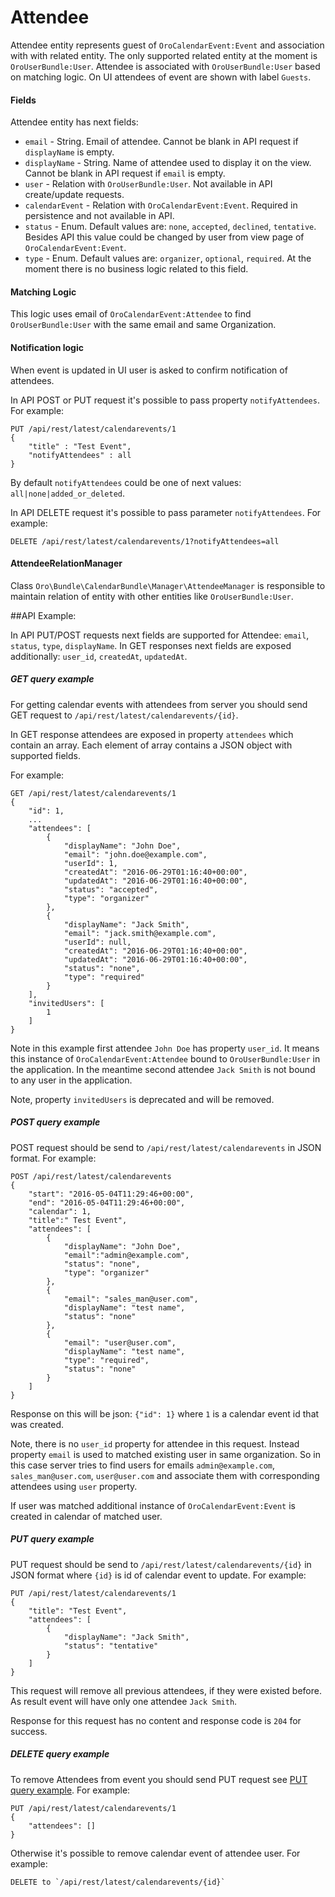# Attendee

Attendee entity represents guest of `OroCalendarEvent:Event` and association with with related entity.
The only supported related entity at the moment is `OroUserBundle:User`. Attendee is associated with `OroUserBundle:User` based on 
matching logic. On UI attendees of event are shown with label `Guests`.

#### Fields

Attendee entity has next fields:

* `email` - String. Email of attendee. Cannot be blank in API request if `displayName` is empty.
* `displayName` - String. Name of attendee used to display it on the view. Cannot be blank in API request if `email` is empty.
* `user` - Relation with `OroUserBundle:User`. Not available in API create/update requests.
* `calendarEvent` - Relation with `OroCalendarEvent:Event`. Required in persistence and not available in API. 
* `status` - Enum. Default values are: `none`, `accepted`, `declined`, `tentative`. Besides API this value could be changed by user from view page of `OroCalendarEvent:Event`.
* `type` - Enum. Default values are: `organizer`, `optional`, `required`. At the moment there is no business logic related to this field.

#### Matching Logic

This logic uses email of `OroCalendarEvent:Attendee` to find `OroUserBundle:User` with the same email and same Organization.

#### Notification logic

When event is updated in UI user is asked to confirm notification of attendees.
 
In API POST or PUT request it's possible to pass property `notifyAttendees`. For example:

```
PUT /api/rest/latest/calendarevents/1
{
    "title" : "Test Event",
    "notifyAttendees" : all
}
```
By default `notifyAttendees` could be one of next values: `all|none|added_or_deleted`.

In API DELETE request it's possible to pass parameter `notifyAttendees`. For example:

```
DELETE /api/rest/latest/calendarevents/1?notifyAttendees=all
```

#### AttendeeRelationManager

Class `Oro\Bundle\CalendarBundle\Manager\AttendeeManager` is responsible to maintain relation of entity with other entities like `OroUserBundle:User`.

##API Example:

In API PUT/POST requests next fields are supported for Attendee: `email`, `status`,  `type`, `displayName`.
In GET responses next fields are exposed additionally: `user_id`, `createdAt`, `updatedAt`.
 
##### GET query example

For getting calendar events with attendees from server you should send GET request to `/api/rest/latest/calendarevents/{id}`.

In GET response attendees are exposed in property `attendees` which contain an array. Each element of array contains a JSON object 
with supported fields. 

For example:

```
GET /api/rest/latest/calendarevents/1
{
    "id": 1,
    ...
    "attendees": [
        {
            "displayName": "John Doe",
            "email": "john.doe@example.com",
            "userId": 1,
            "createdAt": "2016-06-29T01:16:40+00:00",
            "updatedAt": "2016-06-29T01:16:40+00:00",
            "status": "accepted",
            "type": "organizer"
        },
        {
            "displayName": "Jack Smith",
            "email": "jack.smith@example.com",
            "userId": null,
            "createdAt": "2016-06-29T01:16:40+00:00",
            "updatedAt": "2016-06-29T01:16:40+00:00",
            "status": "none",
            "type": "required"
        }
    ],
    "invitedUsers": [
        1
    ]
}
```

Note in this example first attendee `John Doe` has property `user_id`. It means this instance of `OroCalendarEvent:Attendee` bound to `OroUserBundle:User` in the application.
In the meantime second attendee `Jack Smith` is not bound to any user in the application.

Note, property `invitedUsers` is deprecated and will be removed. 


##### POST query example 

POST request should be send to `/api/rest/latest/calendarevents` in JSON format. For example:

```
POST /api/rest/latest/calendarevents
{
    "start": "2016-05-04T11:29:46+00:00",
    "end": "2016-05-04T11:29:46+00:00",
    "calendar": 1,
    "title":" Test Event",
    "attendees": [
        {
            "displayName": "John Doe",
            "email":"admin@example.com",
            "status": "none",
            "type": "organizer"
        },
        {
            "email": "sales_man@user.com",
            "displayName": "test name", 
            "status": "none"
        },
        {
            "email": "user@user.com",
            "displayName": "test name", 
            "type": "required",
            "status": "none"
        }
    ]
}
```

Response on this will be json: `{"id": 1}` where `1` is a calendar event id that was created.

Note, there is no `user_id` property for attendee in this request. Instead property `email` is used to matched existing user in same organization.
So in this case server tries to find users for emails `admin@example.com`, `sales_man@user.com`, `user@user.com` and associate them
with corresponding attendees using `user` property. 

If user was matched additional instance of `OroCalendarEvent:Event` is created in calendar of matched user.

##### PUT query example

PUT request should be send to `/api/rest/latest/calendarevents/{id}` in JSON format where `{id}` is id of calendar event to update.
For example:

```
PUT /api/rest/latest/calendarevents/1
{
    "title": "Test Event",
    "attendees": [
        {
            "displayName": "Jack Smith", 
            "status": "tentative"
        }
    ]   
}
```

This request will remove all previous attendees, if they were existed before. As result event will have only one attendee `Jack Smith`.

Response for this request has no content and response code is `204` for success. 


##### DELETE query example 

To remove Attendees from event you should send PUT request see [PUT query example](#put-query-example). For example:

```
PUT /api/rest/latest/calendarevents/1
{
    "attendees": []
}
```
Otherwise it's possible to remove calendar event of attendee user. For example:

```
DELETE to `/api/rest/latest/calendarevents/{id}`
```
